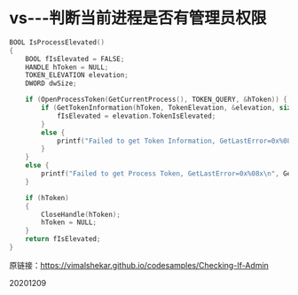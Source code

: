 # vs---判断当前进程是否有管理员权限

```c
BOOL IsProcessElevated()
{
	BOOL fIsElevated = FALSE;
	HANDLE hToken = NULL;
	TOKEN_ELEVATION elevation;
	DWORD dwSize;

	if (OpenProcessToken(GetCurrentProcess(), TOKEN_QUERY, &hToken)) {
		if (GetTokenInformation(hToken, TokenElevation, &elevation, sizeof(elevation), &dwSize)) {
			fIsElevated = elevation.TokenIsElevated;
		}
		else {
			printf("Failed to get Token Information, GetLastError=0x%08x\n", GetLastError());
		}
	}
	else {
		printf("Failed to get Process Token, GetLastError=0x%08x\n", GetLastError());
	}

	if (hToken)
	{
		CloseHandle(hToken);
		hToken = NULL;
	}
	return fIsElevated;
}
```

原链接：https://vimalshekar.github.io/codesamples/Checking-If-Admin  


20201209  
